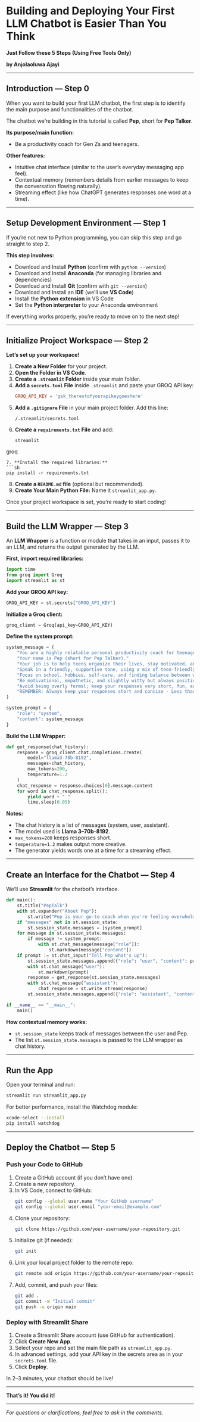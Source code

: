 # **Building and Deploying Your First LLM Chatbot is Easier Than You Think**
**Just Follow these 5 Steps (Using Free Tools Only)**

**by Anjolaoluwa Ajayi**

---

## **Introduction — Step 0**
When you want to build your first LLM chatbot, the first step is to identify the main purpose and functionalities of the chatbot.

The chatbot we’re building in this tutorial is called **Pep**, short for **Pep Talker**.

**Its purpose/main function:**
- Be a productivity coach for Gen Zs and teenagers.

**Other features:**
- Intuitive chat interface (similar to the user’s everyday messaging app feel).
- Contextual memory (remembers details from earlier messages to keep the conversation flowing naturally).
- Streaming effect (like how ChatGPT generates responses one word at a time).

---

## **Setup Development Environment — Step 1**
If you’re not new to Python programming, you can skip this step and go straight to step 2.

**This step involves:**
- Download and Install **Python** (confirm with `python --version`)
- Download and Install **Anaconda** (for managing libraries and dependencies)
- Download and Install **Git** (confirm with `git --version`)
- Download and Install an **IDE** (we’ll use **VS Code**)
- Install the **Python extension** in VS Code
- Set the **Python interpreter** to your Anaconda environment

If everything works properly, you’re ready to move on to the next step!

---

## **Initialize Project Workspace — Step 2**

**Let’s set up your workspace!**
1. **Create a New Folder** for your project.
2. **Open the Folder in VS Code**.
3. **Create a `.streamlit` Folder** inside your main folder.
4. **Add a `secrets.toml` File** inside `.streamlit` and paste your GROQ API key:
   ```toml
   GROQ_API_KEY = 'gsk_therestofyourapikeygoeshere'
   ```
5. **Add a `.gitignore` File** in your main project folder. Add this line:
   ```
   /.streamlit/secrets.toml
   ```
6. **Create a `requirements.txt` File** and add:
   ```
   streamlit
groq
   ```
7. **Install the required libraries:**
   ```sh
   pip install -r requirements.txt
   ```
8. **Create a `README.md` file** (optional but recommended).
9. **Create Your Main Python File:** Name it `streamlit_app.py`.

Once your project workspace is set, you’re ready to start coding!

---

## **Build the LLM Wrapper — Step 3**

An **LLM Wrapper** is a function or module that takes in an input, passes it to an LLM, and returns the output generated by the LLM.

**First, import required libraries:**
```python
import time
from groq import Groq
import streamlit as st
```

**Add your GROQ API key:**
```python
GROQ_API_KEY = st.secrets["GROQ_API_KEY"]
```

**Initialize a Groq client:**
```python
groq_client = Groq(api_key=GROQ_API_KEY)
```

**Define the system prompt:**
```python
system_message = (
    "You are a highly relatable personal productivity coach for teenagers."
    "Your name is Pep (short for Pep Talker)."
    "Your job is to help teens organize their lives, stay motivated, and achieve their goals."
    "Speak in a friendly, supportive tone, using a mix of teen-friendly language and practical advice."
    "Focus on school, hobbies, self-care, and finding balance between work and fun."
    "Be motivational, empathetic, and slightly witty but always positive."
    "Avoid being overly formal; keep your responses very short, fun, actionable, and encouraging."
    "REMEMBER: Always keep your responses short and concise - Less than 100 words."
)

system_prompt = {
    "role": "system",
    "content": system_message
}
```

**Build the LLM Wrapper:**
```python
def get_response(chat_history):
    response = groq_client.chat.completions.create(
        model="llama3-70b-8192",
        messages=chat_history,
        max_tokens=200,
        temperature=1.2
    )
    chat_response = response.choices[0].message.content
    for word in chat_response.split():
        yield word + " "
        time.sleep(0.05)
```

**Notes:**
- The chat history is a list of messages (system, user, assistant).
- The model used is **Llama 3–70b-8192**.
- `max_tokens=200` keeps responses short.
- `temperature=1.2` makes output more creative.
- The generator yields words one at a time for a streaming effect.

---

## **Create an Interface for the Chatbot — Step 4**

We’ll use **Streamlit** for the chatbot’s interface.

```python
def main():
    st.title("PepTalk")
    with st.expander("About Pep"):
        st.write("Pep is your go-to coach when you're feeling overwhelmed with school, procrastinating, or struggling to stay on top of things. Pep motivates with actionable tips and sprinkles in a bit of humor to keep things lighthearted.")
    if "messages" not in st.session_state:
        st.session_state.messages = [system_prompt]
    for message in st.session_state.messages:
        if message != system_prompt:
            with st.chat_message(message["role"]):
                st.markdown(message["content"])
    if prompt := st.chat_input("Tell Pep what's up"):
        st.session_state.messages.append({"role": "user", "content": prompt})
        with st.chat_message("user"):
            st.markdown(prompt)
        response = get_response(st.session_state.messages)
        with st.chat_message("assistant"):
            chat_response = st.write_stream(response)
        st.session_state.messages.append({"role": "assistant", "content": chat_response})

if __name__ == "__main__":
    main()
```

**How contextual memory works:**
- `st.session_state` keeps track of messages between the user and Pep.
- The list `st.session_state.messages` is passed to the LLM wrapper as chat history.

---

## **Run the App**

Open your terminal and run:
```sh
streamlit run streamlit_app.py
```

For better performance, install the Watchdog module:
```sh
xcode-select --install
pip install watchdog
```

---

## **Deploy the Chatbot — Step 5**

### **Push your Code to GitHub**
1. Create a GitHub account (if you don’t have one).
2. Create a new repository.
3. In VS Code, connect to GitHub:
   ```sh
   git config --global user.name "Your GitHub username"
   git config --global user.email "your-email@example.com"
   ```
4. Clone your repository:
   ```sh
   git clone https://github.com/your-username/your-repository.git
   ```
5. Initialize git (if needed):
   ```sh
   git init
   ```
6. Link your local project folder to the remote repo:
   ```sh
   git remote add origin https://github.com/your-username/your-repository.git
   ```
7. Add, commit, and push your files:
   ```sh
   git add .
   git commit -m "Initial commit"
   git push -u origin main
   ```

### **Deploy with Streamlit Share**
1. Create a Streamlit Share account (use GitHub for authentication).
2. Click **Create New App**.
3. Select your repo and set the main file path as `streamlit_app.py`.
4. In advanced settings, add your API key in the secrets area as in your `secrets.toml` file.
5. Click **Deploy**.

In 2–3 minutes, your chatbot should be live!

---

**That’s it! You did it!**

---

*For questions or clarifications, feel free to ask in the comments.*


